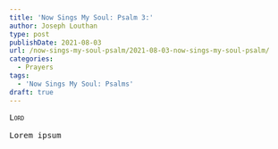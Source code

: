 ```yaml
---
title: 'Now Sings My Soul: Psalm 3:'
author: Joseph Louthan
type: post
publishDate: 2021-08-03
url: /now-sings-my-soul-psalm/2021-08-03-now-sings-my-soul-psalm/
categories:
  - Prayers
tags:
  - 'Now Sings My Soul: Psalms'
draft: true
---
```

<pre>
<div style="font-variant: small-caps;">Lord</div>
Lorem ipsum
</pre>
